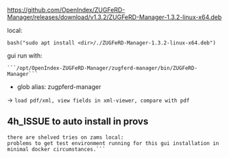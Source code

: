 https://github.com/OpenIndex/ZUGFeRD-Manager/releases/download/v1.3.2/ZUGFeRD-Manager-1.3.2-linux-x64.deb

local:  
    
    bash("sudo apt install <dir>/./ZUGFeRD-Manager-1.3.2-linux-x64.deb") 

gui run with:  

    ```/opt/OpenIndex-ZUGFeRD-Manager/zugferd-manager/bin/ZUGFeRD-Manager```

- glob alias:
    zugpferd-manager

->
```load pdf/xml, view fields in xml-viewer, compare with pdf```

## 4h_ISSUE to auto install in provs

```
there are shelved tries on zams local:
problems to get test environment running for this gui installation in minimal docker circumstances.```
